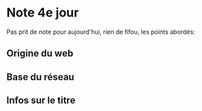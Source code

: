 # Note 4e jour

Pas prit de note pour aujourd'hui, rien de fifou, les points abordés:

## Origine du web

## Base du réseau

## Infos sur le titre

